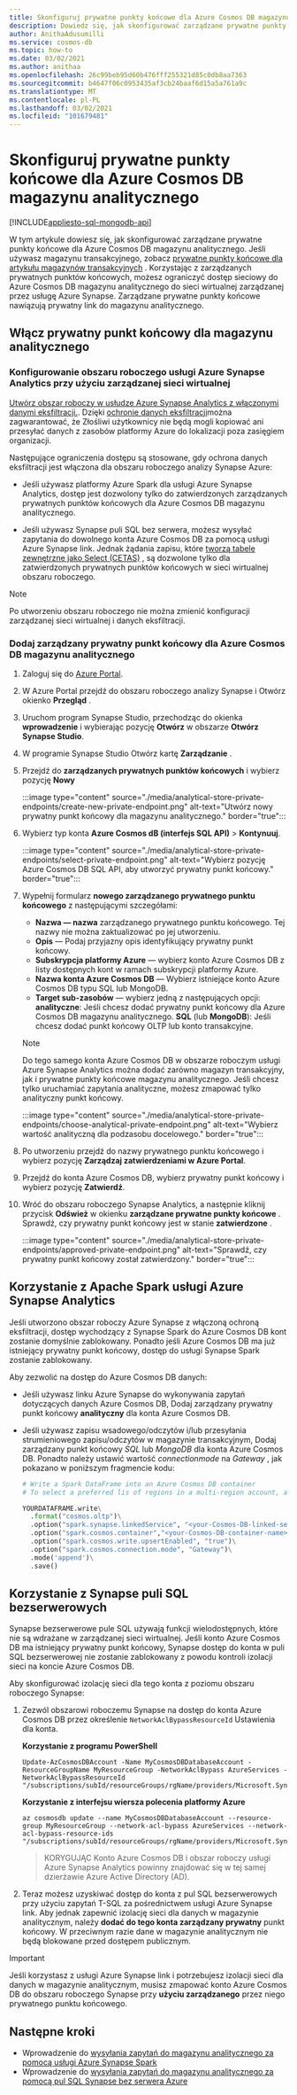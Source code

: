 ```yaml
---
title: Skonfiguruj prywatne punkty końcowe dla Azure Cosmos DB magazynu analitycznego.
description: Dowiedz się, jak skonfigurować zarządzane prywatne punkty końcowe dla Azure Cosmos DB magazynu analitycznego w celu ograniczenia dostępu do sieci.
author: AnithaAdusumilli
ms.service: cosmos-db
ms.topic: how-to
ms.date: 03/02/2021
ms.author: anithaa
ms.openlocfilehash: 26c99beb95d60b476fff255321d85c0db8aa7363
ms.sourcegitcommit: b4647f06c0953435af3cb24baaf6d15a5a761a9c
ms.translationtype: MT
ms.contentlocale: pl-PL
ms.lasthandoff: 03/02/2021
ms.locfileid: "101679481"
---
```

# <a name="configure-private-endpoints-for-azure-cosmos-db-analytical-store"></a>Skonfiguruj prywatne punkty końcowe dla Azure Cosmos DB magazynu analitycznego
[!INCLUDE[appliesto-sql-mongodb-api](includes/appliesto-sql-mongodb-api.md)]

W tym artykule dowiesz się, jak skonfigurować zarządzane prywatne punkty końcowe dla Azure Cosmos DB magazynu analitycznego. Jeśli używasz magazynu transakcyjnego, zobacz [prywatne punkty końcowe dla artykułu magazynów transakcyjnych](how-to-configure-private-endpoints.md) . Korzystając z zarządzanych prywatnych punktów końcowych, możesz ograniczyć dostęp sieciowy do Azure Cosmos DB magazynu analitycznego do sieci wirtualnej zarządzanej przez usługę Azure Synapse. Zarządzane prywatne punkty końcowe nawiązują prywatny link do magazynu analitycznego.

## <a name="enable-private-endpoint-for-the-analytical-store"></a>Włącz prywatny punkt końcowy dla magazynu analitycznego

### <a name="set-up-an-azure-synapse-analytics-workspace-with-a-managed-virtual-network"></a>Konfigurowanie obszaru roboczego usługi Azure Synapse Analytics przy użyciu zarządzanej sieci wirtualnej

[Utwórz obszar roboczy w usłudze Azure Synapse Analytics z włączonymi danymi eksfiltracji.](../synapse-analytics/security/how-to-create-a-workspace-with-data-exfiltration-protection.md). Dzięki [ochronie danych eksfiltracji](../synapse-analytics/security/workspace-data-exfiltration-protection.md)można zagwarantować, że Złośliwi użytkownicy nie będą mogli kopiować ani przesyłać danych z zasobów platformy Azure do lokalizacji poza zasięgiem organizacji.

Następujące ograniczenia dostępu są stosowane, gdy ochrona danych eksfiltracji jest włączona dla obszaru roboczego analizy Synapse Azure:

* Jeśli używasz platformy Azure Spark dla usługi Azure Synapse Analytics, dostęp jest dozwolony tylko do zatwierdzonych zarządzanych prywatnych punktów końcowych dla Azure Cosmos DB magazynu analitycznego.

* Jeśli używasz Synapse puli SQL bez serwera, możesz wysyłać zapytania do dowolnego konta Azure Cosmos DB za pomocą usługi Azure Synapse link. Jednak żądania zapisu, które [tworzą tabele zewnętrzne jako Select (CETAS)](../synapse-analytics/sql/develop-tables-cetas.md) , są dozwolone tylko dla zatwierdzonych prywatnych punktów końcowych w sieci wirtualnej obszaru roboczego.

> [!NOTE]
> Po utworzeniu obszaru roboczego nie można zmienić konfiguracji zarządzanej sieci wirtualnej i danych eksfiltracji.

### <a name="add-a-managed-private-endpoint-for-azure-cosmos-db-analytical-store"></a>Dodaj zarządzany prywatny punkt końcowy dla Azure Cosmos DB magazynu analitycznego

1. Zaloguj się do [Azure Portal](https://portal.azure.com/).

1. W Azure Portal przejdź do obszaru roboczego analizy Synapse i Otwórz okienko **Przegląd** .

1. Uruchom program Synapse Studio, przechodząc do okienka **wprowadzenie** i wybierając pozycję **Otwórz** w obszarze **Otwórz Synapse Studio**.

1. W programie Synapse Studio Otwórz kartę **Zarządzanie** .

1. Przejdź do **zarządzanych prywatnych punktów końcowych** i wybierz pozycję **Nowy**

   :::image type="content" source="./media/analytical-store-private-endpoints/create-new-private-endpoint.png" alt-text="Utwórz nowy prywatny punkt końcowy dla magazynu analitycznego." border="true":::

1. Wybierz typ konta **Azure Cosmos dB (interfejs SQL API)** > **Kontynuuj**.

   :::image type="content" source="./media/analytical-store-private-endpoints/select-private-endpoint.png" alt-text="Wybierz pozycję Azure Cosmos DB SQL API, aby utworzyć prywatny punkt końcowy." border="true":::

1. Wypełnij formularz **nowego zarządzanego prywatnego punktu końcowego** z następującymi szczegółami:

   * **Nazwa — nazwa** zarządzanego prywatnego punktu końcowego. Tej nazwy nie można zaktualizować po jej utworzeniu.
   * **Opis** — Podaj przyjazny opis identyfikujący prywatny punkt końcowy.
   * **Subskrypcja platformy Azure** — wybierz konto Azure Cosmos DB z listy dostępnych kont w ramach subskrypcji platformy Azure.
   * **Nazwa konta Azure Cosmos DB** — Wybierz istniejące konto Azure Cosmos DB typu SQL lub MongoDB.
   * **Target sub-zasobów** — wybierz jedną z następujących opcji: **analityczne**: Jeśli chcesz dodać prywatny punkt końcowy dla Azure Cosmos DB magazynu analitycznego.
     **SQL** (lub **MongoDB**): Jeśli chcesz dodać punkt końcowy OLTP lub konto transakcyjne.

   > [!NOTE]
   > Do tego samego konta Azure Cosmos DB w obszarze roboczym usługi Azure Synapse Analytics można dodać zarówno magazyn transakcyjny, jak i prywatne punkty końcowe magazynu analitycznego. Jeśli chcesz tylko uruchamiać zapytania analityczne, możesz zmapować tylko analityczny punkt końcowy.

   :::image type="content" source="./media/analytical-store-private-endpoints/choose-analytical-private-endpoint.png" alt-text="Wybierz wartość analityczną dla podzasobu docelowego." border="true":::

1. Po utworzeniu przejdź do nazwy prywatnego punktu końcowego i wybierz pozycję **Zarządzaj zatwierdzeniami w Azure Portal**.

1. Przejdź do konta Azure Cosmos DB, wybierz prywatny punkt końcowy i wybierz pozycję **Zatwierdź**.

1. Wróć do obszaru roboczego Synapse Analytics, a następnie kliknij przycisk **Odśwież** w okienku **zarządzane prywatne punkty końcowe** . Sprawdź, czy prywatny punkt końcowy jest w stanie **zatwierdzone** .

   :::image type="content" source="./media/analytical-store-private-endpoints/approved-private-endpoint.png" alt-text="Sprawdź, czy prywatny punkt końcowy został zatwierdzony." border="true":::

## <a name="use-apache-spark-for-azure-synapse-analytics"></a>Korzystanie z Apache Spark usługi Azure Synapse Analytics

Jeśli utworzono obszar roboczy Azure Synapse z włączoną ochroną eksfiltracji, dostęp wychodzący z Synapse Spark do Azure Cosmos DB kont zostanie domyślnie zablokowany. Ponadto jeśli Azure Cosmos DB ma już istniejący prywatny punkt końcowy, dostęp do usługi Synapse Spark zostanie zablokowany.

Aby zezwolić na dostęp do Azure Cosmos DB danych:

* Jeśli używasz linku Azure Synapse do wykonywania zapytań dotyczących danych Azure Cosmos DB, Dodaj zarządzany prywatny punkt końcowy **analityczny** dla konta Azure Cosmos DB.

* Jeśli używasz zapisu wsadowego/odczytów i/lub przesyłania strumieniowego zapisu/odczytów w magazynie transakcyjnym, Dodaj zarządzany punkt końcowy *SQL* lub *MongoDB* dla konta Azure Cosmos DB. Ponadto należy ustawić wartość *connectionmode* na *Gateway* , jak pokazano w poniższym fragmencie kodu:

  ```python
  # Write a Spark DataFrame into an Azure Cosmos DB container
  # To select a preferred lis of regions in a multi-region account, add .option("spark.cosmos.preferredRegions", "<Region1>, <Region2>")
  
  YOURDATAFRAME.write\
    .format("cosmos.oltp")\
    .option("spark.synapse.linkedService", "<your-Cosmos-DB-linked-service-name>")\
    .option("spark.cosmos.container","<your-Cosmos-DB-container-name>")\
    .option("spark.cosmos.write.upsertEnabled", "true")\
    .option("spark.cosmos.connection.mode", "Gateway")\
    .mode('append')\
    .save()
  
  ```

## <a name="using-synapse-serverless-sql-pools"></a>Korzystanie z Synapse puli SQL bezserwerowych

Synapse bezserwerowe pule SQL używają funkcji wielodostępnych, które nie są wdrażane w zarządzanej sieci wirtualnej. Jeśli konto Azure Cosmos DB ma istniejący prywatny punkt końcowy, Synapse dostęp do konta w puli SQL bezserwerowej nie zostanie zablokowany z powodu kontroli izolacji sieci na koncie Azure Cosmos DB.

Aby skonfigurować izolację sieci dla tego konta z poziomu obszaru roboczego Synapse:

1. Zezwól obszarowi roboczemu Synapse na dostęp do konta Azure Cosmos DB przez określenie `NetworkAclBypassResourceId` Ustawienia dla konta.

   **Korzystanie z programu PowerShell**

   ```powershell-interactive
   Update-AzCosmosDBAccount -Name MyCosmosDBDatabaseAccount -ResourceGroupName MyResourceGroup -NetworkAclBypass AzureServices -NetworkAclBypassResourceId "/subscriptions/subId/resourceGroups/rgName/providers/Microsoft.Synapse/workspaces/wsName"
   ```

   **Korzystanie z interfejsu wiersza polecenia platformy Azure**

   ```azurecli-interactive
   az cosmosdb update --name MyCosmosDBDatabaseAccount --resource-group MyResourceGroup --network-acl-bypass AzureServices --network-acl-bypass-resource-ids "/subscriptions/subId/resourceGroups/rgName/providers/Microsoft.Synapse/workspaces/wsName"
   ```

   > KORYGUJĄC Konto Azure Cosmos DB i obszar roboczy usługi Azure Synapse Analytics powinny znajdować się w tej samej dzierżawie Azure Active Directory (AD).

2. Teraz możesz uzyskiwać dostęp do konta z pul SQL bezserwerowych przy użyciu zapytań T-SQL za pośrednictwem usługi Azure Synapse link. Aby jednak zapewnić izolację sieci dla danych w magazynie analitycznym, należy **dodać do tego konta zarządzany prywatny** punkt końcowy. W przeciwnym razie dane w magazynie analitycznym nie będą blokowane przed dostępem publicznym.

> [!IMPORTANT]
> Jeśli korzystasz z usługi Azure Synapse link i potrzebujesz izolacji sieci dla danych w magazynie analitycznym, musisz zmapować konto Azure Cosmos DB do obszaru roboczego Synapse przy **użyciu zarządzanego** przez niego prywatnego punktu końcowego.

## <a name="next-steps"></a>Następne kroki

* Wprowadzenie do [wysyłania zapytań do magazynu analitycznego za pomocą usługi Azure Synapse Spark](../synapse-analytics/synapse-link/how-to-query-analytical-store-spark.md?toc=/azure/cosmos-db/toc.json&bc=/azure/cosmos-db/breadcrumb/toc.json)
* Wprowadzenie do [wysyłania zapytań do magazynu analitycznego za pomocą pul SQL Synapse bez serwera Azure](../synapse-analytics/sql/query-cosmos-db-analytical-store.md?toc=/azure/cosmos-db/toc.json&bc=/azure/cosmos-db/breadcrumb/toc.json)
